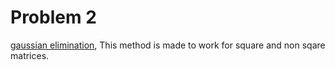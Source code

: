 # Problem 2
[gaussian elimination](https://tannerwheeler.github.io/math4610/softwareManual/hw4/gaussElim), This method is made to work for square and non sqare matrices.
